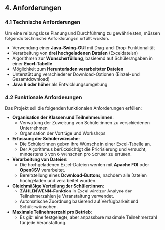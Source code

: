 ## 4. Anforderungen

### 4.1 Technische Anforderungen

Um eine reibungslose Planung und Durchführung zu gewährleisten, müssen folgende technische Anforderungen erfüllt werden:

- Verwendung einer **Java-Swing-GUI** mit Drag-and-Drop-Funktionalität
- Verarbeitung von **drei hochgeladenen Dateien** (Exceldateien)
- Algorithmen zur **Wunscherfüllung**, basierend auf Schülerangaben in einer **Excel-Tabelle**
- Möglichkeit zum **Herunterladen verarbeiteter Dateien**
- Unterstützung verschiedener Download-Optionen (Einzel- und Gesamtdownload)
- **Java 8 oder höher** als Entwicklungsumgebung

### 4.2 Funktionale Anforderungen

Das Projekt soll die folgenden funktionalen Anforderungen erfüllen:

- **Organisation der Klassen und Teilnehmer:innen**:
    - Verwaltung der Zuweisung von Schüler:innen zu verschiedenen Unternehmen
    - Organisation der Vorträge und Workshops
- **Erfassung der Schülerwünsche**:
    - Die Schüler:innen geben ihre Wünsche in einer Excel-Tabelle an.
    - Der Algorithmus berücksichtigt die Priorisierung und versucht, mindestens 5 von 6 Wünschen pro Schüler zu erfüllen.
- **Verarbeitung von Dateien**:
    - Die hochgeladenen Excel-Dateien werden mit **Apache POI** oder **OpenCSV** verarbeitet.
    - Bereitstellung eines **Download-Buttons**, nachdem alle Dateien hochgeladen und verarbeitet wurden.
- **Gleichmäßige Verteilung der Schüler:innen**:
    - **ZÄHLENWENN-Funktion** in Excel wird zur Analyse der Teilnehmerzahlen je Veranstaltung verwendet.
    - Automatische Zuordnung basierend auf Verfügbarkeit und Schülerwünschen.
- **Maximale Teilnehmerzahl pro Betrieb**:
    - Es gibt eine festgelegte, aber anpassbare maximale Teilnehmerzahl für jede Veranstaltung.